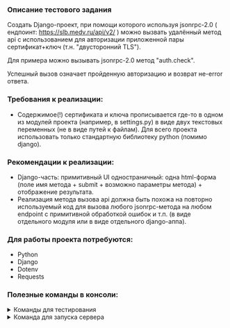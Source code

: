 ### Описание тестового задания

Создать Django-проект, при помощи которого используя jsonrpc-2.0 ( ендпоинт: https://slb.medv.ru/api/v2/ ) можно вызвать 
удалённый метод api с использованием для авторизации приложенной пары сертификат+ключ (т.н. "двусторонний TLS").

Для примера можно вызывать jsonrpc-2.0 метод "auth.check".

Успешный вызов означает пройденную авторизацию и возврат не-error ответа.
### Требования к реализации:
- Содержимое(!) сертификата и ключа прописывается где-то в одном из модулей проекта (например, в settings.py) в виде 
двух текстовых переменных (не в виде путей к файлам).
Для всего проекта использовать только стандартную библиотеку python (помимо django).

### Рекомендации к реализации:
- Django-часть: примитивный UI одностраничный: одна html-форма (поле имя метода + submit + возможно параметры метода) + отображение результата.
- Реализация метода вызова api должна быть похожа на повторно используемый код для вызова любого jsonrpc-метода на любом 
endpoint с примитивной обработкой ошибок и т.п. (в виде отдельного модуля или в виде отдельного django-аппа).

### Для работы проекта потребуются:

- Python
- Django
- Dotenv
- Requests


### Полезные команды в консоли:
<details>
  <summary>Команды для тестирования</summary>
  <p>Запуск тестов для тестирования вызовов jsonprc методов с использованием SSL.

    python manage.py test jsonrpc_app.tests.jsonprc_method_test
  </p>
</details>

<details>
  <summary>Команда для запуска сервера</summary>

  <p>По дефолтному порту

    python manage.py runserver
  </p>
</details>
